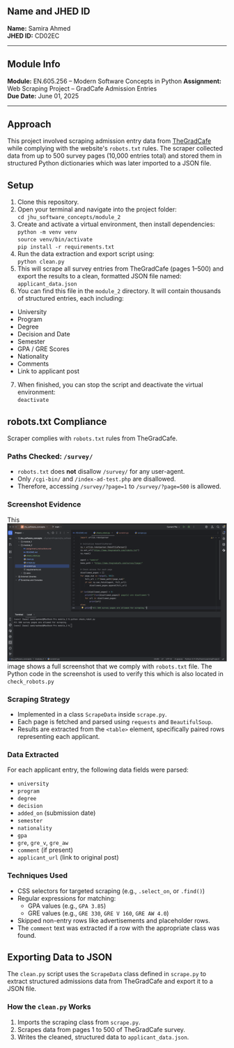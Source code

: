 ## Name and JHED ID  
**Name:** Samira Ahmed  
**JHED ID:** CD02EC

---

## Module Info  
**Module:** EN.605.256 – Modern Software Concepts in Python
**Assignment:** Web Scraping Project – GradCafe Admission Entries  
**Due Date:** June 01, 2025

---

## Approach

This project involved scraping admission entry data from [TheGradCafe](https://www.thegradcafe.com/survey/) while
complying with the website's `robots.txt` rules. The scraper collected data from up to 500 survey pages (10,000 entries total) 
and stored them in structured Python dictionaries which was later imported to a JSON file.

## Setup 
1. Clone this repository.
2. Open your terminal and navigate into the project folder: <br>
`cd jhu_software_concepts/module_2`
3. Create and activate a virtual environment, then install dependencies: <br>
`python -m venv venv` <br>
`source venv/bin/activate` <br>
`pip install -r requirements.txt` <br>
4. Run the data extraction and export script using: <br>
`python clean.py`
5. This will scrape all survey entries from TheGradCafe (pages 1–500) and export the results to a clean, formatted JSON file named: <br>
`applicant_data.json`
6. You can find this file in the `module_2` directory. It will contain thousands of structured entries, each including: <br>
+ University
+ Program
+ Degree
+ Decision and Date
+ Semester 
+ GPA / GRE Scores 
+ Nationality 
+ Comments 
+ Link to applicant post
7. When finished, you can stop the script and deactivate the virtual environment: <br>
`deactivate`


## robots.txt Compliance

Scraper complies with `robots.txt` rules from TheGradCafe.

### Paths Checked: `/survey/`
- `robots.txt` does **not** disallow `/survey/` for any user-agent.
- Only `/cgi-bin/` and `/index-ad-test.php` are disallowed.
- Therefore, accessing `/survey/?page=1` to `/survey/?page=500` is allowed.

### Screenshot Evidence
This ![Screen Shot of Compliance](robot_sc.png) image shows a full screenshot that we comply with `robots.txt` file.
The Python code in the screenshot is used to verify this which is also located in `check_robots.py`

### Scraping Strategy
- Implemented in a class `ScrapeData` inside `scrape.py`.
- Each page is fetched and parsed using `requests` and `BeautifulSoup`.
- Results are extracted from the `<table>` element, specifically paired rows representing each applicant.

### Data Extracted

For each applicant entry, the following data fields were parsed:
- `university`
- `program`
- `degree`
- `decision`
- `added_on` (submission date)
- `semester`
- `nationality`
- `gpa`
- `gre`, `gre_v`, `gre_aw`
- `comment` (if present)
- `applicant_url` (link to original post)

### Techniques Used
- CSS selectors for targeted scraping (e.g., `.select_on`, or `.find()`)
- Regular expressions for matching:
  - GPA values (e.g., `GPA 3.85`)
  - GRE values (e.g., `GRE 330`, `GRE V 160`, `GRE AW 4.0`)
- Skipped non-entry rows like advertisements and placeholder rows.
- The `comment` text was extracted if a row with the appropriate class was found.

## Exporting Data to JSON
The `clean.py` script uses the `ScrapeData` class defined in `scrape.py` to extract structured admissions data from 
TheGradCafe and export it to a JSON file.

### How the `clean.py` Works
1. Imports the scraping class from `scrape.py`.
2. Scrapes data from pages 1 to 500 of TheGradCafe survey.
3. Writes the cleaned, structured data to `applicant_data.json`.


